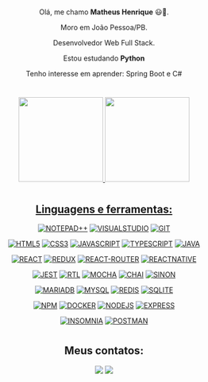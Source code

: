 #

<div align="center">

Olá, me chamo **Matheus Henrique** 😃👋.

Moro em João Pessoa/PB.

Desenvolvedor Web Full Stack.

Estou estudando **Python**

Tenho interesse em aprender: Spring Boot e C#

#

<div align="center">
  <a href="https://github.com/yMaatheus">
  <img height="170rem" src="https://github-readme-stats.vercel.app/api?username=yMaatheus&theme=dark&include_all_commits=true&count_private=true&show_icons=true"/>
  <img height="170rem" src="https://github-readme-stats.vercel.app/api/top-langs/?username=yMaatheus&layout=compact&langs_count=10&theme=dark"/>
</div>

#

## Linguagens e ferramentas:

[profile]: https://github.com/yMaatheus

[notepad]: https://notepad-plus-plus.org
[visual-studio-code]: https://code.visualstudio.com
[git]: https://git-scm.com/doc

[html]: https://html.spec.whatwg.org
[css]: https://www.w3.org/TR/css3-roadmap/
[javascript]: https://developer.mozilla.org/pt-BR/docs/Web/JavaScript
[typescript]: https://www.typescriptlang.org/docs/
[java]: https://docs.oracle.com/en/java/

[react]: https://reactjs.org/docs/getting-started.html
[redux]: https://redux.js.org
[react-router]: https://reactrouter.com/en/main
[react-native]: https://reactnative.dev

[jest]: https://jestjs.io/
[react-testing-library]: https://testing-library.com/docs/react-testing-library/intro/
[mocha]: https://mochajs.org
[chai]: https://www.chaijs.com
[sinon]: https://sinonjs.org
  
[mariadb]: https://mariadb.org
[mysql]: https://dev.mysql.com/doc/
[redis]: https://redis.io
[sqlite]: https://www.sqlite.org/index.html

[npm]: https://docs.npmjs.com
[docker]: https://docs.docker.com
[nodejs]: https://nodejs.org/en/docs/
[express]: https://expressjs.com/pt-br/

[insomnia]: https://insomnia.rest
[postman]: https://www.postman.com
  
[![NOTEPAD++](https://img.shields.io/badge/Notepad++-90E59A.svg?style=for-the-badge&logo=notepad%2B%2B&logoColor=black)][profile]
[![VISUALSTUDIO](https://img.shields.io/badge/Visual_Studio-5C2D91?style=for-the-badge&logo=visual%20studio&logoColor=white)][profile]
[![GIT](https://img.shields.io/badge/GIT-E44C30?style=for-the-badge&logo=git&logoColor=white)][profile]

[![HTML5](https://img.shields.io/badge/HTML5-E34F26?style=for-the-badge&logo=html5&logoColor=white)][html]
[![CSS3](https://img.shields.io/badge/CSS3-1572B6?style=for-the-badge&logo=css3&logoColor=white)][css]
[![JAVASCRIPT](https://img.shields.io/badge/JavaScript-323330?style=for-the-badge&logo=javascript&logoColor=F7DF1E)][javascript]
[![TYPESCRIPT](https://img.shields.io/badge/TypeScript-007ACC?style=for-the-badge&logo=typescript&logoColor=white)][typescript]
[![JAVA](https://img.shields.io/badge/Java-ED8B00?style=for-the-badge&logo=java&logoColor=white)][java]

[![REACT](https://img.shields.io/badge/React-20232A?style=for-the-badge&logo=react&logoColor=61DAFB)][react]
[![REDUX](https://img.shields.io/badge/Redux-593D88?style=for-the-badge&logo=redux&logoColor=white)][redux]
[![REACT-ROUTER](https://img.shields.io/badge/React_Router-CA4245?style=for-the-badge&logo=react-router&logoColor=white)][react-router]
[![REACTNATIVE](https://img.shields.io/badge/React_Native-20232A?style=for-the-badge&logo=react&logoColor=61DAFB)][react-native]

[![JEST](https://img.shields.io/badge/Jest-C21325?style=for-the-badge&logo=jest&logoColor=white)][jest]
[![RTL](https://img.shields.io/badge/testing%20library-323330?style=for-the-badge&logo=testing-library&logoColor=red)][react-testing-library]
[![MOCHA](https://img.shields.io/badge/Mocha-8D6748?style=for-the-badge&logo=Mocha&logoColor=white)][mocha]
[![CHAI](https://img.shields.io/badge/chai-A30701?style=for-the-badge&logo=chai&logoColor=white)][chai]
[![SINON](https://img.shields.io/badge/sinon.js-323330?style=for-the-badge&logo=sinon)][sinon]

[![MARIADB](https://img.shields.io/badge/MariaDB-003545?style=for-the-badge&logo=mariadb&logoColor=white)][mariadb]
[![MYSQL](https://img.shields.io/badge/MySQL-005C84?style=for-the-badge&logo=mysql&logoColor=white)][mysql]
[![REDIS](https://img.shields.io/badge/redis-%23DD0031.svg?&style=for-the-badge&logo=redis&logoColor=white)][redis]
[![SQLITE](https://img.shields.io/badge/SQLite-07405E?style=for-the-badge&logo=sqlite&logoColor=white)][sqlite]

[![NPM](https://img.shields.io/badge/npm-CB3837?style=for-the-badge&logo=npm&logoColor=white)][npm]
[![DOCKER](https://img.shields.io/badge/Docker-2CA5E0?style=for-the-badge&logo=docker&logoColor=white)][docker]
[![NODEJS](https://img.shields.io/badge/Node.js-339933?style=for-the-badge&logo=nodedotjs&logoColor=white)][nodejs]
[![EXPRESS](https://img.shields.io/badge/Express.js-404D59?style=for-the-badge)][express]

[![INSOMNIA](https://img.shields.io/badge/Insomnia-5849be?style=for-the-badge&logo=Insomnia&logoColor=white)][insomnia]
[![POSTMAN](https://img.shields.io/badge/Postman-FF6C37?style=for-the-badge&logo=Postman&logoColor=white)][postman]

#

## Meus contatos:

<div>
  <a href = "mailto:profissional.ymatheus@gmail.com"><img src="https://img.shields.io/badge/Gmail-D14836?style=for-the-badge&logo=gmail&logoColor=white" target="_blank"></a>
  <a href="https://www.linkedin.com/in/ymaatheus" target="_blank"><img src="https://img.shields.io/badge/LinkedIn-0077B5?style=for-the-badge&logo=linkedin&logoColor=white" target="_blank"></a> 
</div>

#

</div>
